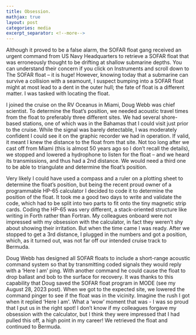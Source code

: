 ```yaml
---
title: Obsession.
mathjax: true
layout: post
categories: media
excerpt_separator: <!--more-->
---
```


Although it proved to be a false alarm, the SOFAR float gang received an urgent command from US Navy Headquarters to retrieve a SOFAR float that was erroneously thought to be drifting at shallow submarine depths. You can understand their concern if you click on Instruments and scroll down to The SOFAR float – it is huge! However, knowing today that a submarine can survive a collision with a seamount, I suspect bumping into a SOFAR float might at most lead to a dent in the outer hull; the fate of float is a different matter. I was tasked with locating the float. 
<!--more-->

I joined the cruise on the RV Oceanus in Miami, Doug Webb was chief scientist. To determine the float’s position, we needed acoustic travel times from the float to preferably three different sites. We had several shore-based stations, one of which was in the Bahamas that I could visit just prior to the cruise. While the signal was barely detectable, I was moderately confident I could see it on the graphic recorder we had in operation. If valid, it meant I knew the distance to the float from that site. Not too long after we cast off from Miami (this is almost 50 years ago so I don’t recall the details), we stopped and lowered a hydrophone to listen for the float – and we heard its transmissions, and thus had a 2nd distance. We would need a third one to be able to triangulate and determine the float’s position. 

Very likely I could have used a compass and a ruler on a plotting sheet to determine the float’s position, but being the recent proud owner of a programmable HP-65 calculator I decided to code it to determine the position of the float. It took me a good two days to write and validate the code, which had to be split into two parts to fit onto the tiny magnetic strip cards. Coding the HP-65 was very different, a stack-oriented structure like writing in Forth rather than Fortran. My colleagues onboard were not impressed with my obsession with the calculator, in fact they weren’t shy about showing their irritation. But when the time came I was ready. After we stopped to get a 3rd distance, I plugged in the numbers and got a position, which, as it turned out, was not far off our intended cruise track to Bermuda. 

Doug Webb has designed all SOFAR floats to include a short-range acoustic command system so that by transmitting coded signals they would reply with a ‘Here I am’ ping. With another command he could cause the float to drop ballast and bob to the surface for recovery. It was thanks to this capability that Doug saved the SOFAR float program in MODE (see my August 28, 2023 post). When we got to the expected site, we lowered the command pinger to see if the float was in the vicinity. Imagine the rush I got when it replied ‘Here I am'. What a ‘wow’ moment that was - I was so proud that I put us in the right spot! I don’t know if my colleagues forgave my obsession with the calculator, but I think they were impressed that I had pulled this off, a high point in my career! We retrieved the float and continued to Bermuda. 
